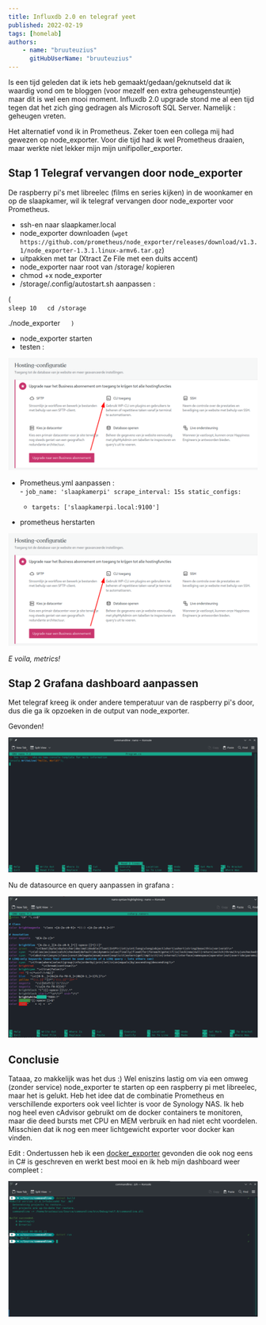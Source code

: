 ```yaml
---
title: Influxdb 2.0 en telegraf yeet
published: 2022-02-19
tags: [homelab]
authors: 
    - name: "bruuteuzius"
      gitHubUserName: "bruuteuzius"
---
```


Is een tijd geleden dat ik iets heb gemaakt/gedaan/geknutseld dat ik waardig vond om te bloggen (voor mezelf een extra geheugensteuntje) maar dit is wel een mooi moment. Influxdb 2.0 upgrade stond me al een tijd tegen dat het zich ging gedragen als Microsoft SQL Server. Namelijk : geheugen vreten.

Het alternatief vond ik in Prometheus. Zeker toen een collega mij had gewezen op node\_exporter. Voor die tijd had ik wel Prometheus draaien, maar werkte niet lekker mijn mijn unifipoller\_exporter.

## Stap 1 Telegraf vervangen door node\_exporter

De raspberry pi's met libreelec (films en series kijken) in de woonkamer en op de slaapkamer, wil ik telegraf vervangen door node\_exporter voor Prometheus.

- ssh-en naar slaapkamer.local
- node\_exporter downloaden (`wget https://github.com/prometheus/node_exporter/releases/download/v1.3.1/node_exporter-1.3.1.linux-armv6.tar.gz`)
- uitpakken met tar (Xtract Ze File met een duits accent)
- node\_exporter naar root van /storage/ kopieren
- chmod +x node\_exporter
- /storage/.config/autostart.sh aanpassen :

(  
`sleep 10  
cd /storage`

./node\_exporter`  
)`

- node\_exporter starten
- testen :

![](media/image.png)

- Prometheus.yml aanpassen :  
    \- `job_name: 'slaapkamerpi' scrape_interval: 15s static_configs:`
    - `targets: ['slaapkamerpi.local:9100']`

- prometheus herstarten

![](media/image.png)

_E voila, metrics!_

## Stap 2 Grafana dashboard aanpassen

Met telegraf kreeg ik onder andere temperatuur van de raspberry pi's door, dus die ga ik opzoeken in de output van node\_exporter.

Gevonden!

![](media/image-2.png)

Nu de datasource en query aanpassen in grafana :

![](media/image-1.png)

## Conclusie

Tataaa, zo makkelijk was het dus :) Wel eniszins lastig om via een omweg (zonder service) node\_exporter te starten op een raspberry pi met libreelec, maar het is gelukt. Heb het idee dat de combinatie Prometheus en verschillende exporters ook veel lichter is voor de Synology NAS. Ik heb nog heel even cAdvisor gebruikt om de docker containers te monitoren, maar die deed bursts met CPU en MEM verbruik en had niet echt voordelen. Misschien dat ik nog een meer lichtgewicht exporter voor docker kan vinden.

Edit : Ondertussen heb ik een [docker\_exporter](https://github.com/prometheus-net/docker_exporter) gevonden die ook nog eens in C# is geschreven en werkt best mooi en ik heb mijn dashboard weer compleet :

![](media/image-3.png)
